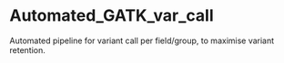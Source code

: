 # Automated_GATK_var_call
Automated pipeline for variant call per field/group, to maximise variant retention.
